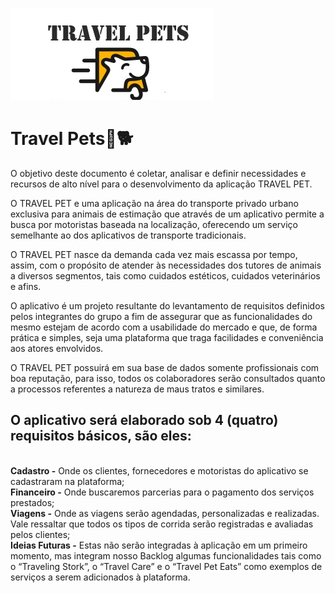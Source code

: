 ![Alt text](https://github.com/MatheusWilliam31/travelpets/blob/master/img.jpeg)
<h1> Travel Pets🚕🐕</h1>
<p>O objetivo deste documento é coletar, analisar e definir necessidades e recursos de alto nível para o desenvolvimento da aplicação TRAVEL PET.</p>
<p>O TRAVEL PET e uma aplicação na área do transporte privado urbano exclusiva para animais de estimação que através de um aplicativo permite a busca por motoristas baseada na localização, oferecendo um serviço semelhante ao dos aplicativos de transporte tradicionais.</p>
<p>O TRAVEL PET nasce da demanda cada vez mais escassa por tempo, assim, com o propósito de atender às necessidades dos tutores de animais a diversos segmentos, tais como cuidados estéticos, cuidados veterinários e afins.</p>
<p>O aplicativo é um projeto resultante do levantamento de requisitos definidos pelos integrantes do grupo a fim de assegurar que as funcionalidades do mesmo estejam de acordo com a usabilidade do mercado e que, de forma prática e simples, seja uma plataforma que traga facilidades e conveniência aos atores envolvidos.</p>
<p>O TRAVEL PET possuirá em sua base de dados somente profissionais com boa reputação, para isso, todos os colaboradores serão consultados quanto a processos referentes a natureza de maus tratos e similares.</p>

<h2>O aplicativo será elaborado sob 4 (quatro) requisitos básicos, são eles:</h2>

<br>**Cadastro -** Onde os clientes, fornecedores e motoristas do aplicativo se cadastraram na plataforma;
<br>**Financeiro -** Onde buscaremos parcerias para o pagamento dos serviços prestados;
<br>**Viagens -** Onde as viagens serão agendadas, personalizadas e realizadas. Vale ressaltar que todos os tipos de corrida serão registradas e avaliadas pelos clientes;
<br>**Ideias Futuras -** Estas não serão integradas à aplicação em um primeiro momento, mas integram nosso Backlog algumas funcionalidades tais como o “Traveling Stork”, o “Travel Care” e o “Travel Pet Eats” como exemplos de serviços a serem adicionados à plataforma.
